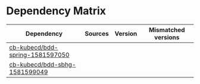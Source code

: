 # Dependency Matrix

Dependency | Sources | Version | Mismatched versions
---------- | ------- | ------- | -------------------
[cb-kubecd/bdd-spring-1581597050](https://github.com/cb-kubecd/bdd-spring-1581597050.git) |  | []() | 
[cb-kubecd/bdd-sbhg-1581599049](https://github.com/cb-kubecd/bdd-sbhg-1581599049.git) |  | []() | 
